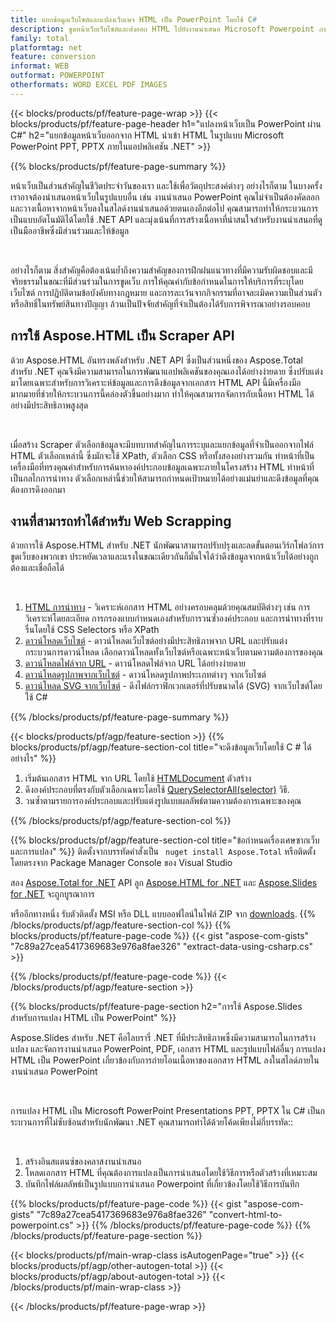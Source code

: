 ```yaml
---
title: แยกข้อมูลเว็บไซต์และแปลงเว็บเพจ HTML เป็น PowerPoint โดยใช้ C#
description: ขูดหน้าเว็บเว็บไซต์และส่งออก HTML ไปยังงานนำเสนอ Microsoft Powerpoint ภายในแอปพลิเคชัน .NET
family: total
platformtag: net
feature: conversion
informat: WEB
outformat: POWERPOINT
otherformats: WORD EXCEL PDF IMAGES
---
```

{{< blocks/products/pf/feature-page-wrap >}}
{{< blocks/products/pf/feature-page-header h1="แปลงหน้าเว็บเป็น PowerPoint ผ่าน C#" h2="แยกข้อมูลหน้าเว็บออกจาก HTML นำเข้า HTML ในรูปแบบ Microsoft PowerPoint PPT, PPTX ภายในแอปพลิเคชัน .NET" >}}

{{% blocks/products/pf/feature-page-summary %}}

<p>หน้าเว็บเป็นส่วนสำคัญในชีวิตประจำวันของเรา และใช้เพื่อวัตถุประสงค์ต่างๆ อย่างไรก็ตาม ในบางครั้ง เราอาจต้องนำเสนอหน้าเว็บในรูปแบบอื่น เช่น งานนำเสนอ PowerPoint คุณไม่จำเป็นต้องคัดลอกและวางเนื้อหาจากหน้าเว็บลงในสไลด์งานนำเสนอด้วยตนเองอีกต่อไป คุณสามารถทำให้กระบวนการเป็นแบบอัตโนมัติได้โดยใช้ .NET API และมุ่งเน้นที่การสร้างเนื้อหาที่น่าสนใจสำหรับงานนำเสนอที่ดูเป็นมืออาชีพซึ่งมีส่วนร่วมและให้ข้อมูล</p><br />

<p>อย่างไรก็ตาม สิ่งสำคัญคือต้องเน้นย้ำถึงความสำคัญของการฝึกฝนแนวทางที่มีความรับผิดชอบและมีจริยธรรมในขณะที่มีส่วนร่วมในการขูดเว็บ การให้คุณค่ากับข้อกำหนดในการให้บริการที่ระบุโดยเว็บไซต์ การปฏิบัติตามข้อบังคับทางกฎหมาย และการละเว้นจากกิจกรรมที่อาจละเมิดความเป็นส่วนตัวหรือสิทธิ์ในทรัพย์สินทางปัญญา ล้วนเป็นปัจจัยสำคัญที่จำเป็นต้องได้รับการพิจารณาอย่างรอบคอบ</p>

<h2 class="heading-border">การใช้ Aspose.HTML เป็น Scraper API</h2>

<p>ด้วย Aspose.HTML อันทรงพลังสำหรับ .NET API ซึ่งเป็นส่วนหนึ่งของ Aspose.Total สำหรับ .NET คุณจึงมีความสามารถในการพัฒนาแอปพลิเคชันของคุณเองได้อย่างง่ายดาย ซึ่งปรับแต่งมาโดยเฉพาะสำหรับการวิเคราะห์ข้อมูลและการดึงข้อมูลจากเอกสาร HTML API นี้มีเครื่องมือมากมายที่ช่วยให้กระบวนการนี้คล่องตัวขึ้นอย่างมาก ทำให้คุณสามารถจัดการกับเนื้อหา HTML ได้อย่างมีประสิทธิภาพสูงสุด</p><br />

<p>
เมื่อสร้าง Scraper ตัวเลือกข้อมูลจะมีบทบาทสำคัญในการระบุและแยกข้อมูลที่จำเป็นออกจากไฟล์ HTML ตัวเลือกเหล่านี้ ซึ่งมักจะใช้ XPath, ตัวเลือก CSS หรือทั้งสองอย่างรวมกัน ทำหน้าที่เป็นเครื่องมือที่ทรงคุณค่าสำหรับการค้นหาองค์ประกอบข้อมูลเฉพาะภายในโครงสร้าง HTML ทำหน้าที่เป็นกลไกการนำทาง ตัวเลือกเหล่านี้ช่วยให้สามารถกำหนดเป้าหมายได้อย่างแม่นยำและดึงข้อมูลที่คุณต้องการดึงออกมา</p>

<h2 class="heading-border">งานที่สามารถทำได้สำหรับ Web Scrapping</h2>

<p>ด้วยการใช้ Aspose.HTML สำหรับ .NET นักพัฒนาสามารถปรับปรุงและลดขั้นตอนเวิร์กโฟลว์การขูดเว็บของพวกเขา ประหยัดเวลาและแรงในขณะเดียวกันก็มั่นใจได้ว่าดึงข้อมูลจากหน้าเว็บได้อย่างถูกต้องและเชื่อถือได้</p><br />

1. [HTML การนำทาง](https://docs.aspose.com/html/net/html-navigation/) - วิเคราะห์เอกสาร HTML อย่างครอบคลุมด้วยคุณสมบัติต่างๆ เช่น การวิเคราะห์โดยละเอียด การกรองแบบกำหนดเองสำหรับการวนซ้ำองค์ประกอบ และการนำทางที่ราบรื่นโดยใช้ CSS Selectors หรือ XPath
2. [ดาวน์โหลดเว็บไซต์](https://docs.aspose.com/html/net/download-website/) -  ดาวน์โหลดเว็บไซต์อย่างมีประสิทธิภาพจาก URL และปรับแต่งกระบวนการดาวน์โหลด เลือกดาวน์โหลดทั้งเว็บไซต์หรือเฉพาะหน้าเว็บตามความต้องการของคุณ
3. [ดาวน์โหลดไฟล์จาก URL](https://docs.aspose.com/html/net/download-file-from-url/) - ดาวน์โหลดไฟล์จาก URL ได้อย่างง่ายดาย
4. [ดาวน์โหลดรูปภาพจากเว็บไซต์](https://docs.aspose.com/html/net/download-images-from-website/) - ดาวน์โหลดรูปภาพประเภทต่างๆ จากเว็บไซต์
5. [ดาวน์โหลด SVG จากเว็บไซต์](https://docs.aspose.com/html/net/download-svg-from-website/) - ดึงไฟล์กราฟิกเวกเตอร์ที่ปรับขนาดได้ (SVG) จากเว็บไซต์โดยใช้ C#

{{% /blocks/products/pf/feature-page-summary  %}}

{{< blocks/products/pf/agp/feature-section >}}
{{% blocks/products/pf/agp/feature-section-col title="จะดึงข้อมูลเว็บโดยใช้ C # ได้อย่างไร" %}}

1. เริ่มต้นเอกสาร HTML จาก URL โดยใช้ [HTMLDocument](https://reference.aspose.com/html/net/aspose.html/htmldocument/htmldocument/) ตัวสร้าง
2. ดึงองค์ประกอบที่ตรงกับตัวเลือกเฉพาะโดยใช้ [QuerySelectorAll(selector)](https://reference.aspose.com/html/net/aspose.html.dom/document/queryselectorall/) วิธี.
3. วนซ้ำตามรายการองค์ประกอบและปรับแต่งรูปแบบผลลัพธ์ตามความต้องการเฉพาะของคุณ
 
{{% /blocks/products/pf/agp/feature-section-col %}}

{{% blocks/products/pf/agp/feature-section-col title="ข้อกำหนดเรื่องเศษซากเว็บและการแปลง" %}}
ติดตั้งจากบรรทัดคำสั่งเป็น ``` nuget install Aspose.Total``` หรือติดตั้งโดยตรงจาก Package Manager Console ของ Visual Studio

สอง [Aspose.Total for .NET](https://products.aspose.com/total/net/) API ลูก [Aspose.HTML for .NET](https://products.aspose.com/html/net/) และ [Aspose.Slides for .NET](https://products.aspose.com/slides/net/) จะถูกบูรณาการ

หรืออีกทางหนึ่ง รับตัวติดตั้ง MSI หรือ DLL แบบออฟไลน์ในไฟล์ ZIP จาก [downloads](https://releases.aspose.com/total/net).
{{% /blocks/products/pf/agp/feature-section-col %}}
{{% blocks/products/pf/feature-page-code %}}
{{< gist "aspose-com-gists" "7c89a27cea5417369683e976a8fae326" "extract-data-using-csharp.cs" >}}

{{% /blocks/products/pf/feature-page-code %}}
{{< /blocks/products/pf/agp/feature-section >}}

{{% blocks/products/pf/feature-page-section  h2="การใช้ Aspose.Slides สำหรับการแปลง HTML เป็น PowerPoint" %}}
<p>Aspose.Slides สำหรับ .NET คือไลบรารี่ .NET ที่มีประสิทธิภาพซึ่งมีความสามารถในการสร้าง แปลง และจัดการงานนำเสนอ PowerPoint, PDF, เอกสาร HTML และรูปแบบไฟล์อื่นๆ การแปลง HTML เป็น PowerPoint เกี่ยวข้องกับการถ่ายโอนเนื้อหาของเอกสาร HTML ลงในสไลด์ภายในงานนำเสนอ PowerPoint</p><br />

<p>การแปลง HTML เป็น Microsoft PowerPoint Presentations PPT, PPTX ใน C# เป็นกระบวนการที่ไม่ซับซ้อนสำหรับนักพัฒนา .NET คุณสามารถทำได้ด้วยโค้ดเพียงไม่กี่บรรทัด::</p><br />

1. สร้างอินสแตนซ์ของคลาสงานนำเสนอ
1. โหลดเอกสาร HTML ที่คุณต้องการแปลงเป็นการนำเสนอโดยใช้วิธีการหรือตัวสร้างที่เหมาะสม
1. บันทึกไฟล์ผลลัพธ์เป็นรูปแบบการนำเสนอ Powerpoint ที่เกี่ยวข้องโดยใช้วิธีการบันทึก

{{% blocks/products/pf/feature-page-code %}}
{{< gist "aspose-com-gists" "7c89a27cea5417369683e976a8fae326" "convert-html-to-powerpoint.cs" >}}
{{% /blocks/products/pf/feature-page-code  %}}
{{% /blocks/products/pf/feature-page-section %}}

{{< blocks/products/pf/main-wrap-class isAutogenPage="true" >}}
{{< blocks/products/pf/agp/other-autogen-total >}}
{{< blocks/products/pf/agp/about-autogen-total >}}
{{< /blocks/products/pf/main-wrap-class >}}

{{< /blocks/products/pf/feature-page-wrap >}}
